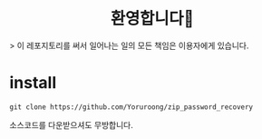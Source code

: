 <h1 align="center">환영합니다👋</h1>
> 이 레포지토리를 써서 일어나는 일의 모든 책임은 이용자에게 있습니다.

# install
```
git clone https://github.com/Yoruroong/zip_password_recovery
```

소스코드를 다운받으셔도 무방합니다.